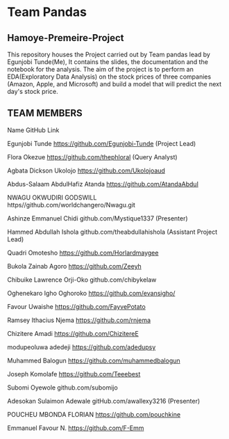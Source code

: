 # Team Pandas
## Hamoye-Premeire-Project
This repository houses the Project carried out by Team pandas lead by Egunjobi Tunde(Me), It contains the slides, the documentation and the notebook for the analysis.
The aim of the project is to perform an EDA(Exploratory Data Analysis) on the stock prices of
three companies (Amazon, Apple, and Microsoft) and build a model that will predict the next
day's stock price. 

## TEAM MEMBERS


Name	GitHub Link

Egunjobi Tunde	https://github.com/Egunjobi-Tunde     (Project Lead)

Flora Okezue	https://github.com/thephloral     (Query Analyst)

Agbata Dickson Ukolojo	https://github.com/Ukolojoaud

Abdus-Salaam AbdulHafiz Atanda 	https://github.com/AtandaAbdul

NWAGU OKWUDIRI GODSWILL	https//github.com/worldchangero/Nwagu.git

Ashinze Emmanuel Chidi 	github.com/Mystique1337   (Presenter)

Hammed Abdullah Ishola	github.com/theabdullahishola    (Assistant Project Lead)

Quadri Omotesho	https://github.com/Horlardmaygee

Bukola Zainab Agoro	https://github.com/Zeeyh

Chibuike Lawrence Orji-Oko	github.com/chibykelaw


Oghenekaro Igho Oghoroko 	https://github.com/evansigho/

Favour Uwaishe	https://github.com/FayvePotato

Ramsey Ithacius Njema	https://github.com/rnjema


Chizitere Amadi	https://github.com/ChizitereE

modupeoluwa adedeji	https://github.com/adedupsy

Muhammed Balogun 	https://github.com/muhammedbalogun

Joseph Komolafe	https://github.com/Teeebest

Subomi Oyewole	github.com/subomijo

Adesokan Sulaimon Adewale	gitHub.com/awallexy3216 (Presenter)

POUCHEU MBONDA FLORIAN	https://github.com/pouchkine 

Emmanuel Favour N.	https://github.com/F-Emm




